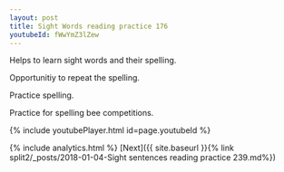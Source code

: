 ```yaml
---
layout: post
title: Sight Words reading practice 176
youtubeId: fWwYmZ3lZew
---
```

 
 
Helps to learn sight words and their spelling.

Opportunitiy to repeat the spelling. 

Practice spelling. 
 
Practice for spelling bee competitions. 
 
{% include youtubePlayer.html id=page.youtubeId %}
 
 
{% include analytics.html %} 
[Next]({{ site.baseurl }}{% link  split2/_posts/2018-01-04-Sight sentences reading practice 239.md%})
 
